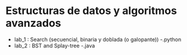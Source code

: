 # Estructuras de datos y algoritmos avanzados
* lab_1 : Search (secuencial, binaria y doblada (o galopante)) -.python
* lab_2 : BST and Splay-tree -.java